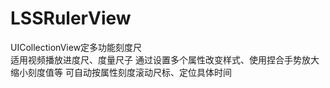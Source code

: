 # LSSRulerView
UICollectionView定多功能刻度尺  
适用视频播放进度尺、度量尺子
通过设置多个属性改变样式、使用捏合手势放大缩小刻度值等
可自动按属性刻度滚动尺标、定位具体时间
